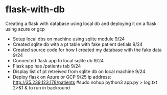 # flask-with-db
Creating a flask with database using local db and deploying it on a flask using azure or gcp 

* Setup local dbs on machine using sqlite module 9/24
* Created sqlite db with a pt table with fake patient detials 9/24
* Created source code for how I created my database with the fake data 9/24
* Connected flask app to local sqlite db 9/24
* Flask app has /patients tab 9/24
* Display list of pt retreived from sqlite db on local machine 9/24
* Deploy flask on Azure or GCP 9/25
 ip address: http://35.239.123.178/patients
 #sudo nohup python3 app.py > log.txt 2>&1 & to run in backround